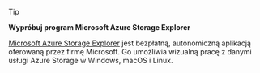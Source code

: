 > [!TIP]
> 
> **Wypróbuj program Microsoft Azure Storage Explorer**
> 
> [Microsoft Azure Storage Explorer](/azure/vs-azure-tools-storage-manage-with-storage-explorer.md) jest bezpłatną, autonomiczną aplikacją oferowaną przez firmę Microsoft. Go umożliwia wizualną pracę z danymi usługi Azure Storage w Windows, macOS i Linux.
> 
> 

